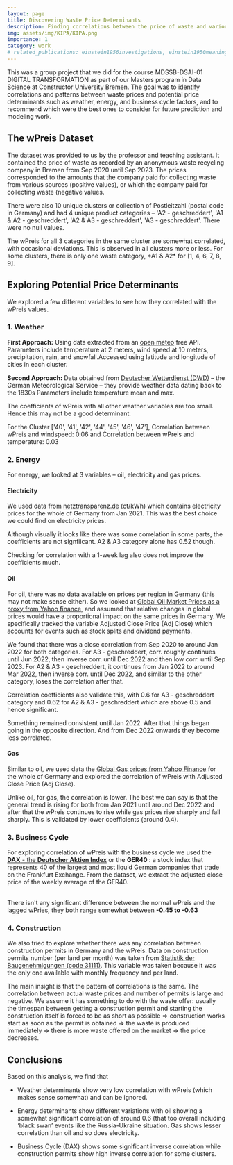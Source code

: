 ```yaml
---
layout: page
title: Discovering Waste Price Determinants 
description: Finding correlations between the price of waste and various potential price determinants.
img: assets/img/KIPA/KIPA.png
importance: 1
category: work
# related_publications: einstein1956investigations, einstein1950meaning
---
```


This was a group project that we did for the course MDSSB-DSAI-01 DIGITAL TRANSFORMATION as part of our Masters program in Data Science at Constructor University Bremen. The goal was to identify correlations and patterns between waste prices and potential price determinants such as weather, energy, and business cycle factors, and to recommend which were the best ones to consider for future prediction and modeling work.

## The wPreis Dataset

The dataset was provided to us by the professor and teaching assistant. It contained the price of waste as recorded by an anonymous waste recycling company in Bremen from Sep 2020 until Sep 2023. The prices corresponded to the amounts that the company paid for collecting waste from various sources (positive values), or which the company paid for collecting waste (negative values.

There were also 10 unique clusters or collection of Postleitzahl (postal code in Germany) and had 4 unique product categories – 'A2 - geschreddert', 'A1 & A2 - geschreddert', 'A2 & A3 - geschreddert', 'A3 - geschreddert'. There were no null values.

The wPreis for all 3 categories in the same cluster are somewhat correlated, with occasional deviations. This is observed in all clusters more or less. For some clusters, there is only one waste category, \*A1 & A2\* for \[1, 4, 6, 7, 8, 9\].

## **Exploring Potential Price Determinants**

We explored a few different variables to see how they correlated with the wPreis values.

### 1. Weather

**First Approach:** Using data extracted from an [open meteo](https://open-meteo.com/) free API. Parameters include temperature at 2 meters, wind speed at 10 meters, precipitation, rain, and snowfall.Accessed using latitude and longitude of cities in each cluster.

**Second Approach:** Data obtained from [Deutscher Wetterdienst (DWD)](https://www.dwd.de/DE/Home/home_node.html) – the German Meteorological Service – they provide weather data dating back to the 1830s Parameters include temperature mean and max.

The coefficients of wPreis with all other weather variables are too small. Hence this may not be a good determinant.

For the Cluster \['40', '41', '42', '44', '45', '46', '47'\], Correlation between wPreis and windspeed: 0.06 and Correlation between wPreis and temperature: 0.03

### 2. Energy 

For energy, we looked at 3 variables – oil, electricity and gas prices.

#### Electricity

We used data from [netztransparenz.de](https://www.netztransparenz.de/EEG/Marktpraemie/Spotmarktpreis) (ct/kWh) which contains electricity prices for the whole of Germany from Jan 2021. This was the best choice we could find on electricity prices.

Although visually it looks like there was some correlation in some parts, the coefficients are not signfiicant. A2 & A3 category alone has 0.52 though.

Checking for correlation with a 1-week lag also does not improve the coefficients much.

#### Oil

For oil, there was no data available on prices per region in Germany (this may not make sense either). So we looked at [Global Oil Market Prices as a proxy from Yahoo finance](https://finance.yahoo.com/quote/CL%3DF/history?period1=1599436800&period2=1694649600&interval=1wk&filter=history&frequency=1wk&includeAdjustedClose=true), and assumed that relative changes in global prices would have a proportional impact on the same prices in Germany. We specifically tracked the variable Adjusted Close Price (Adj Close) which accounts for events such as stock splits and dividend payments.

We found that there was a close correlation from Sep 2020 to around Jan 2022 for both categories. For A3 - geschreddert, corr. roughly continues until Jun 2022, then inverse corr. until Dec 2022 and then low corr. until Sep 2023. For A2 & A3 - geschreddert, it continues from Jan 2022 to around Mar 2022, then inverse corr. until Dec 2022, and similar to the other category, loses the correlation after that.

Correlation coefficients also validate this, with 0.6 for A3 - geschreddert category and 0.62 for A2 & A3 - geschreddert which are above 0.5 and hence significant.

Something remained consistent until Jan 2022. After that things began going in the opposite direction. And from Dec 2022 onwards they become less correlated.

#### Gas

Similar to oil, we used data the [Global Gas prices from Yahoo Finance](https://finance.yahoo.com/quote/NG%3DF/history?p=NG%3DF) for the whole of Germany and explored the correlation of wPreis with Adjusted Close Price (Adj Close).

Unlike oil, for gas, the correlation is lower. The best we can say is that the general trend is rising for both from Jan 2021 until around Dec 2022 and after that the wPreis continues to rise while gas prices rise sharply and fall sharply. This is validated by lower coefficients (around 0.4).

### 3. Business Cycle

For exploring correlation of wPreis with the business cycle we used the [**DAX** - the **Deutscher Aktien Index**](https://finance.yahoo.com/quote/DAX/history?period1=1599955200&period2=1694563200&interval=1d&filter=history&frequency=1d&includeAdjustedClose=true&guccounter=1&guce_referrer=aHR0cHM6Ly93d3cuZ29vZ2xlLmNvbS8&guce_referrer_sig=AQAAALsVKvxUJU7SSHyDzboI1z8iQ-95y7S1toJIg2VLrZbrf37W4faU3xh85tMCeYeiNYfRBnbCjvToNimKt0kiy7mOCnb35Hq6HH9lGpYzfe5sgc8ApkLXnaSE2sDCdicidvgkiGkwhak_cly_pc1KzGCnm-XtgAPsc8XwTIPFq7Ew) or the **GER40** : a stock index that represents 40 of the largest and most liquid German companies that trade on the Frankfurt Exchange. From the dataset, we extract the adjusted close price of the weekly average of the GER40.

\
There isn't any significant difference between the normal wPreis and the lagged wPries, they both range somewhat between **-0.45 to -0.63**

### 4. Construction

We also tried to explore whether there was any correlation between construction permits in Germany and the wPreis. Data on construction permits number (per land per month) was taken from [Statistik der Baugenehmigungen (code 31111)](https://www-genesis.destatis.de/). This variable was taken because it was the only one available with monthly frequency and per land.

The main insight is that the pattern of correlations is the same. The correlation between actual waste prices and number of permits is large and negative. We assume it has something to do with the waste offer: usually the timespan between getting a construction permit and starting the construction itself is forced to be as short as possible =\> construction works start as soon as the permit is obtained =\> the waste is produced immediately =\> there is more waste offered on the market =\> the price decreases.

## **Conclusions**

Based on this analysis, we find that

-   Weather determinants show very low correlation with wPreis (which makes sense somewhat) and can be ignored.

-   Energy determinants show different variations with oil showing a somewhat significant correlation of around 0.6 (that too overall including ‘black swan’ events like the Russia-Ukraine situation. Gas shows lesser correlation than oil and so does electricity.

-   Business Cycle (DAX) shows some significant inverse correlation while construction permits show high inverse correlation for some clusters.